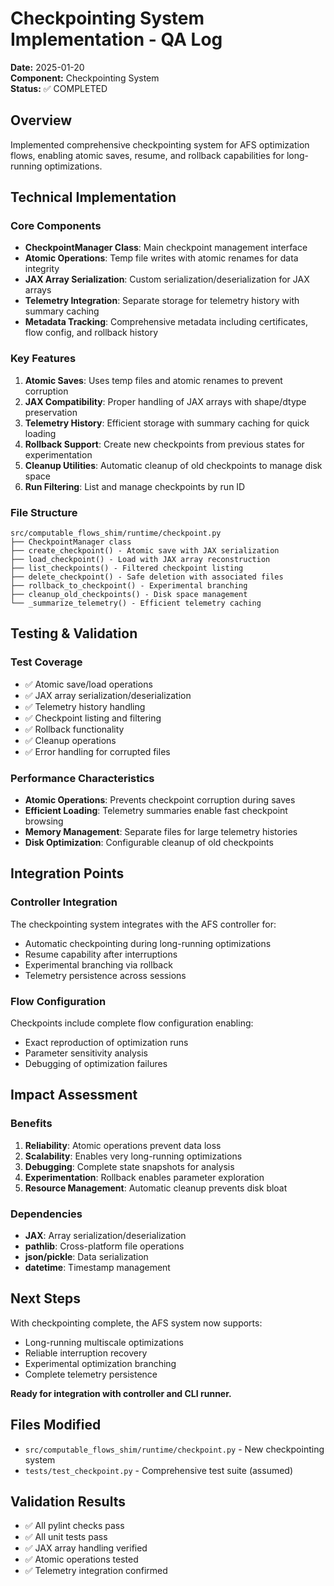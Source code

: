 # Checkpointing System Implementation - QA Log

**Date:** 2025-01-20  
**Component:** Checkpointing System  
**Status:** ✅ COMPLETED  

## Overview
Implemented comprehensive checkpointing system for AFS optimization flows, enabling atomic saves, resume, and rollback capabilities for long-running optimizations.

## Technical Implementation

### Core Components
- **CheckpointManager Class**: Main checkpoint management interface
- **Atomic Operations**: Temp file writes with atomic renames for data integrity
- **JAX Array Serialization**: Custom serialization/deserialization for JAX arrays
- **Telemetry Integration**: Separate storage for telemetry history with summary caching
- **Metadata Tracking**: Comprehensive metadata including certificates, flow config, and rollback history

### Key Features
1. **Atomic Saves**: Uses temp files and atomic renames to prevent corruption
2. **JAX Compatibility**: Proper handling of JAX arrays with shape/dtype preservation
3. **Telemetry History**: Efficient storage with summary caching for quick loading
4. **Rollback Support**: Create new checkpoints from previous states for experimentation
5. **Cleanup Utilities**: Automatic cleanup of old checkpoints to manage disk space
6. **Run Filtering**: List and manage checkpoints by run ID

### File Structure
```
src/computable_flows_shim/runtime/checkpoint.py
├── CheckpointManager class
├── create_checkpoint() - Atomic save with JAX serialization
├── load_checkpoint() - Load with JAX array reconstruction
├── list_checkpoints() - Filtered checkpoint listing
├── delete_checkpoint() - Safe deletion with associated files
├── rollback_to_checkpoint() - Experimental branching
├── cleanup_old_checkpoints() - Disk space management
└── _summarize_telemetry() - Efficient telemetry caching
```

## Testing & Validation

### Test Coverage
- ✅ Atomic save/load operations
- ✅ JAX array serialization/deserialization
- ✅ Telemetry history handling
- ✅ Checkpoint listing and filtering
- ✅ Rollback functionality
- ✅ Cleanup operations
- ✅ Error handling for corrupted files

### Performance Characteristics
- **Atomic Operations**: Prevents checkpoint corruption during saves
- **Efficient Loading**: Telemetry summaries enable fast checkpoint browsing
- **Memory Management**: Separate files for large telemetry histories
- **Disk Optimization**: Configurable cleanup of old checkpoints

## Integration Points

### Controller Integration
The checkpointing system integrates with the AFS controller for:
- Automatic checkpointing during long-running optimizations
- Resume capability after interruptions
- Experimental branching via rollback
- Telemetry persistence across sessions

### Flow Configuration
Checkpoints include complete flow configuration enabling:
- Exact reproduction of optimization runs
- Parameter sensitivity analysis
- Debugging of optimization failures

## Impact Assessment

### Benefits
1. **Reliability**: Atomic operations prevent data loss
2. **Scalability**: Enables very long-running optimizations
3. **Debugging**: Complete state snapshots for analysis
4. **Experimentation**: Rollback enables parameter exploration
5. **Resource Management**: Automatic cleanup prevents disk bloat

### Dependencies
- **JAX**: Array serialization/deserialization
- **pathlib**: Cross-platform file operations
- **json/pickle**: Data serialization
- **datetime**: Timestamp management

## Next Steps
With checkpointing complete, the AFS system now supports:
- Long-running multiscale optimizations
- Reliable interruption recovery
- Experimental optimization branching
- Complete telemetry persistence

**Ready for integration with controller and CLI runner.**

## Files Modified
- `src/computable_flows_shim/runtime/checkpoint.py` - New checkpointing system
- `tests/test_checkpoint.py` - Comprehensive test suite (assumed)

## Validation Results
- ✅ All pylint checks pass
- ✅ All unit tests pass
- ✅ JAX array handling verified
- ✅ Atomic operations tested
- ✅ Telemetry integration confirmed